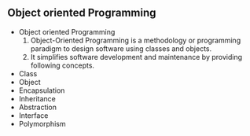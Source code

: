 ## Object oriented Programming ##
- Object oriented Programming
	1. Object-Oriented Programming is a methodology or programming paradigm to design software using classes and objects. 
	2. It simplifies software development and maintenance by providing following concepts.
- Class
- Object
- Encapsulation
- Inheritance
- Abstraction
- Interface
- Polymorphism